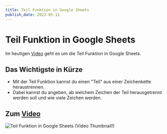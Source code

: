 ```yaml
---
title: Teil Funktion in Google Sheets
publish_date: 2023-05-11
---
```


# Teil Funktion in Google Sheets

Im heutigen [Video](https://youtu.be/o8glH4cA4Zc) geht es um die Teil Funktion in Google Sheets. 

## Das Wichtigste in Kürze

- Mit der Teil Funktion kannst du einen "Teil" aus einer Zeichenkette heraustrennen.
- Dabei kannst du angeben, ab welchem Zeichen der Teil herausgetrennt werden soll und wie viele Zeichen werden.

## Zum [Video](https://youtu.be/o8glH4cA4Zc)

![Teil Funktion in Google Sheets (Video Thumbnail!)](../thumbnails/Fertig462.jpg "Teil Funktion in Google Sheets (Video Thumbnail!)")